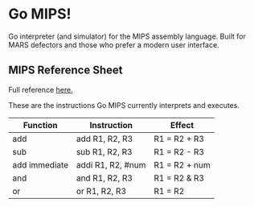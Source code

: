 # Go MIPS!

Go interpreter (and simulator) for the MIPS assembly language. Built for MARS defectors and those who prefer a modern user interface.

## MIPS Reference Sheet

Full reference [here.](https://uweb.engr.arizona.edu/~ece369/Resources/spim/MIPSReference.pdf)

These are the instructions Go MIPS currently interprets and executes.

| Function | Instruction | Effect |
| -------- | ----------- | ------ |
| add | add R1, R2, R3 | R1 = R2 + R3 |
| sub | sub R1, R2, R3 | R1 = R2 - R3 |
| add immediate | addi R1, R2, #num | R1 = R2 + num |
| and | and R1, R2, R3 | R1 = R2 & R3 |
| or | or R1, R2, R3 | R1 = R2 | R3 |
